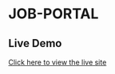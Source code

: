 # JOB-PORTAL
## Live Demo
[Click here to view the live site](https://jobportal-frontend-z8ux.onrender.com/)
